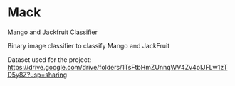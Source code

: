 # Mack
Mango and Jackfruit Classifier 

 Binary image classifier to classify Mango and JackFruit

Dataset used for the project: https://drive.google.com/drive/folders/1TsFtbHmZUnnqWV4Zv4pIJFLw1zTD5y8Z?usp=sharing
